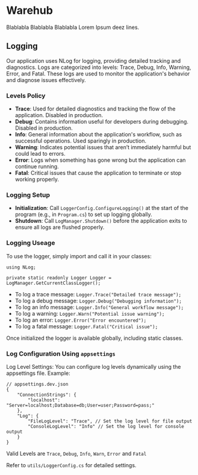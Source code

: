 # Warehub

Blablabla Blablabla Blablabla Lorem Ipsum deez lines.

## Logging

Our application uses NLog for logging, providing detailed tracking and diagnostics. Logs are categorized into levels: Trace, Debug, Info, Warning, Error, and Fatal. These logs are used to monitor the application's behavior and diagnose issues effectively.

### Levels Policy

- **Trace**: Used for detailed diagnostics and tracking the flow of the application. Disabled in production.
- **Debug**: Contains information useful for developers during debugging. Disabled in production.
- **Info**: General information about the application's workflow, such as successful operations. Used sparingly in production.
- **Warning**: Indicates potential issues that aren’t immediately harmful but could lead to errors.
- **Error**: Logs when something has gone wrong but the application can continue running.
- **Fatal**: Critical issues that cause the application to terminate or stop working properly.

### Logging Setup

- **Initialization**: Call `LoggerConfig.ConfigureLogging()` at the start of the program (e.g., in `Program.cs`) to set up logging globally.
- **Shutdown**: Call `LogManager.Shutdown()` before the application exits to ensure all logs are flushed properly.

### Logging Useage

To use the logger, simply import and call it in your classes:

    using NLog;

    private static readonly Logger Logger = LogManager.GetCurrentClassLogger();

- To log a trace message: `Logger.Trace("Detailed trace message");`
- To log a debug message: `Logger.Debug("Debugging information");`
- To log an info message: `Logger.Info("General workflow message");`
- To log a warning: `Logger.Warn("Potential issue warning");`
- To log an error: `Logger.Error("Error encountered");`
- To log a fatal message: `Logger.Fatal("Critical issue");`

Once initialized the logger is available globally, including static classes.

### Log Configuration Using `appsettings`

Log Level Settings: You can configure log levels dynamically using the appsettings file. Example:

    // appsettings.dev.json
    {
        "ConnectionStrings": {
            "localhost": "Server=localhost;Database=db;User=user;Password=pass;"
        },
        "Log": {
            "FileLogLevel": "Trace", // Set the log level for file output
            "ConsoleLogLevel": "Info" // Set the log level for console output
        }
    }

Valid Levels are `Trace`, `Debug`, `Info`, `Warn`, `Error` and `Fatal`

Refer to `utils/LoggerConfig.cs` for detailed settings.